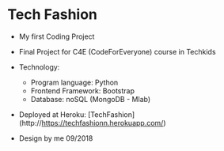 # Tech Fashion

* My first Coding Project

* Final Project for C4E (CodeForEveryone) course in Techkids

* Technology:
    * Program language: Python
    * Frontend Framework: Bootstrap
    * Database: noSQL (MongoDB - Mlab)

* Deployed at Heroku: [TechFashion] (http://https://techfashionn.herokuapp.com/)

* Design by me 09/2018
